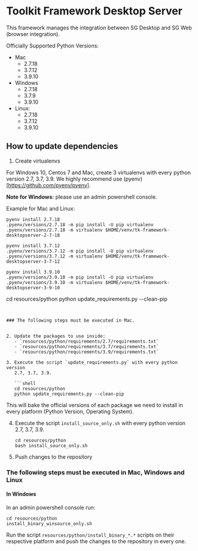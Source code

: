 # Toolkit Framework Desktop Server

This framework manages the integration between SG Desktop and SG Web 
(browser integration).

Officially Supported Python Versions:
- Mac 
  - 2.7.18
  - 3.7.12
  - 3.9.10
- Windows 
  - 2.7.18
  - 3.7.9
  - 3.9.10
- Linux: 
  - 2.7.18
  - 3.7.12
  - 3.9.10

## How to update dependencies

1. Create virtualenvs

For Windows 10, Centos 7 and Mac, create 3 virtualenvs with every python 
version 2.7, 3.7, 3.9. We highly recommend use (pyenv)[https://github.com/pyenv/pyenv].

**Note for Windows:** please use an admin powershell console.  

Example for Mac and Linux:

```shell
pyenv install 2.7.18
.pyenv/versions/2.7.18 -m pip install -U pip virtualenv
.pyenv/versions/2.7.18 -m virtualenv $HOME/venv/tk-framework-desktopserver-2-7-18 
```

```shell
pyenv install 3.7.12
.pyenv/versions/3.7.12 -m pip install -U pip virtualenv
.pyenv/versions/3.7.12 -m virtualenv $HOME/venv/tk-framework-desktopserver-3-7-12 
```

```shell
pyenv install 3.9.10
.pyenv/versions/3.9.10 -m pip install -U pip virtualenv
.pyenv/versions/3.9.10 -m virtualenv $HOME/venv/tk-framework-desktopserver-3-9-10 
```

cd resources/python
python update_requirements.py --clean-pip
```


### The following steps must be executed in Mac.


2. Update the packages to use inside:
   - `resources/python/requirements/2.7/requirements.txt`
   - `resources/python/requirements/3.7/requirements.txt`
   - `resources/python/requirements/3.9/requirements.txt`

3. Execute the script `update_requirements.py` with every python version
   2.7, 3.7, 3.9.

   ```shell
   cd resources/python
   python update_requirements.py --clean-pip
   ```

   This will bake the official versions of each package we need to install in 
   every platform (Python Version, Operating System).

4. Execute the script `install_source_only.sh` with every python version
   2.7, 3.7, 3.9.

    ```shell
    cd resources/python
    bash install_source_only.sh
    ```

5. Push changes to the repository 

### The following steps must be executed in Mac, Windows and Linux

#### In Windows

In an admin powershell console run:

```shell
cd resources/python
install_binary_winsource_only.sh
```

Run the script `resources/python/install_binary_*.*` scripts on their respective platform and push the changes to the repository in every one.
